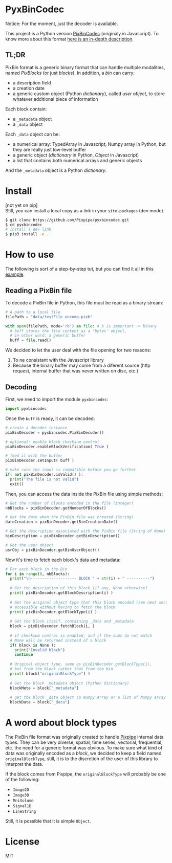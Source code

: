 # PyxBinCodec
Notice: For the moment, just the decoder is available.  

This project is a Python version [PixBinCodec](https://github.com/Pixpipe/pixbincodec) (originaly in Javascript). To know more about this format [here is an in-depth description](https://github.com/Pixpipe/pixbincodec/blob/master/pixbinformat.md).  

## TL;DR
PixBin format is a generic binary format that can handle multiple modalities, named *PixBlocks* (or just *blocks*). In addition, a *bin* can carry:
- a description field
- a creation date
- a generic custom object (Python *dictionary*), called *user object*, to store whatever additional piece of information

Each block contain:
- a `_metadata` object
- a `_data` object

Each `_data` object can be:
- a numerical array: TypedArray in Javascript, Numpy array in Python, but they are really just low-level buffer
- a generic object (*dictionary* in Python, *Object* in Javascript)
- a list that contains both numerical arrays and generic objects

And the `_metadata` object is a Python *dictionary*.

# Install
[not yet on pip]  
Still, you can install a local copy as a link in your `site-packages` (dev mode).

```bash
$ git clone https://github.com/Pixpipe/pyxbincodec.git
$ cd pyxbincodec
# install a dev link
$ pip3 install -e .
```

# How to use
The following is sort of a step-by-step tut, but you can find it all in this [example](example/test.py).

## Reading a PixBin file
To decode a PixBin file in Python, this file must be read as a binary stream:
```python
# A path to a local file
filePath = "data/testFile_uncomp.pixb"

with open(filePath, mode='rb') as file: # b is important -> binary
  # buff stores the file content as a 'bytes' object,
  # in other word: a generic buffer
  buff = file.read()
```
We decided to let the user deal with the file opening for two reasons:
1. To ne consistant with the Javascript library
2. Because the binary buffer may come from a diferent source (http request, internal buffer that was never written on disc, etc.)

## Decoding
First, we need to import the module `pyxbincodec`:
```python
import pyxbincodec
```

Once the `buff` is ready, it can be decoded:
```python
# create a decoder instance
pixBinDecoder = pyxbincodec.PixBinDecoder()

# optional: enable block checksum control
pixBinDecoder.enableBlockVerification( True )

# feed it with the buffer
pixBinDecoder.setInput( buff )

# make sure the input is compatible before you go further
if( not pixBinDecoder.isValid() ):
  print("The file is not valid")
  exit()
```

Then, you can access the data inside the PixBin file using simple methods:

```python
# Get the number of blocks encoded in the file (integer)
nbBlocks = pixBinDecoder.getNumberOfBlocks()

# Get the date when the PixBin file was created (String)
dateCreation = pixBinDecoder.getBinCreationDate()

# Get the description associated with the PixBin file (String of None)
binDescription = pixBinDecoder.getBinDescription()

# Get the user object
usrObj = pixBinDecoder.getBinUserObject()
```

Now it's time to fetch each block's data and metadata:

```python
# For each block in the Bin
for i in range(0, nbBlocks):
  print("\n-------------------- BLOCK " + str(i) + " ----------")
  
  # Get the description of this block (if any, None otherwise)
  print( pixBinDecoder.getBlockDescription(i) )
  
  # Get the original object type that this block encoded (see next section)
  # accessible without having to fetch the block
  print( pixBinDecoder.getBlockType(i) )
  
  # Get the block itself, containing _data and _metadata 
  block = pixBinDecoder.fetchBlock(i, )
  
  # if checksum control is enabled, and if the sums do not match
  # None will be returned instead of a block
  if( block is None ):
    print("Invalid block")
    continue
  
  # Original object type, same as pixBinDecoder.getBlockType(i),
  # but from the block rather that from the bin
  print( block["originalBlockType"] )
  
  # Get the block _metadata object (Python dictionary)
  blockMeta = block["_metadata"]
  
  # get the block _data object (a Numpy Array or a list of Numpy array or a dictionary)
  blockData = block["_data"]
```

# A word about block types
The PixBin file format was originally created to handle [Pixpipe](https://github.com/Pixpipe/pixpipejs) internal data types. They can be very diverse, spatial, time series, vectorial, frequential, etc. the need for a generic format was obvious. To make sure what kind of data was originally encoded as a *block*, we decided to keep a field named `originalBlockType`, still, it is to the discretion of the user of this library to interpret the data.  

If the block comes from Pixpipe, the `originalBlockType` will probably be one of the following:
- `Image2D`
- `Image3D`
- `MniVolume`
- `Signal1D`
- `LineString`

Still, it is possible that it is simple `Object`.

# License
MIT
